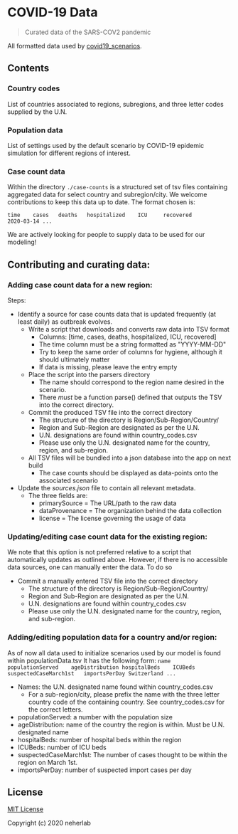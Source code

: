 # COVID-19 Data
> Curated data of the SARS-COV2 pandemic

All formatted data used by [covid19_scenarios](https://github.com/neherlab/covid19_scenarios).

## Contents

### Country codes

List of countries associated to regions, subregions, and three letter codes supplied by the U.N.

### Population data

List of settings used by the default scenario by COVID-19 epidemic simulation for different regions of interest.

### Case count data
Within the directory `./case-counts` is a structured set of tsv files containing aggregated data for select country and subregion/city.
We welcome contributions to keep this data up to date.
The format chosen is:

```
time    cases   deaths   hospitalized    ICU     recovered
2020-03-14 ...
```

We are actively looking for people to supply data to be used for our modeling!

## Contributing and curating data:

### Adding case count data for a new region:
  Steps:

 - Identify a source for case counts data that is updated frequently (at least daily) as outbreak evolves.
    * Write a script that downloads and converts raw data into TSV format
        - Columns: [time, cases, deaths, hospitalized, ICU, recovered]
        - The time column must be a string formatted as "YYYY-MM-DD"
        - Try to keep the same order of columns for hygiene, although it should ultimately matter
        - If data is missing, please leave the entry empty
    * Place the script into the parsers directory
        - The name should correspond to the region name desired in the scenario.
        - There *must* be a function parse() defined that outputs the TSV into the correct directory.
    * Commit the produced TSV file into the correct directory
        - The structure of the directory is Region/Sub-Region/Country/
        - Region and Sub-Region are designated as per the U.N. 
        - U.N. designations are found within country_codes.csv
        - Please use only the U.N. designated name for the country, region, and sub-region.
    * All TSV files will be bundled into a json database into the app on next build
        - The case counts should be displayed as data-points onto the associated scenario
 - Update the *sources.json* file to contain all relevant metadata.
    * The three fields are:
        - primarySource = The URL/path to the raw data
        - dataProvenance = The organization behind the data collection
        - license = The license governing the usage of data

### Updating/editing case count data for the existing region:
  We note that this option is not preferred relative to a script that automatically updates as outlined above.
  However, if there is no accessible data sources, one can manually enter the data. To do so

* Commit a manually entered TSV file into the correct directory
    - The structure of the directory is Region/Sub-Region/Country/
    - Region and Sub-Region are designated as per the U.N. 
    - U.N. designations are found within country_codes.csv
    - Please use only the U.N. designated name for the country, region, and sub-region.

### Adding/editing population data for a country and/or region:
  As of now all data used to initialize scenarios used by our model is found within populationData.tsv
  It has the following form:
    ```
    name    populationServed    ageDistribution hospitalBeds    ICUBeds suspectedCaseMarch1st   importsPerDay
    Switzerland ...
    ```
  - Names: the U.N. designated name found within country_codes.csv
      * For a sub-region/city, please prefix the name with the three letter country code of the containing country. See country_codes.csv for the correct letters.
  - populationServed: a number with the population size
  - ageDistribution: name of the country the region is within. Must be U.N. designated name
  - hospitalBeds: number of hospital beds within the region
  - ICUBeds: number of ICU beds
  - suspectedCaseMarch1st: The number of cases thought to be within the region on March 1st.
  - importsPerDay: number of suspected import cases per day

## License

[MIT License](LICENSE)

Copyright (c) 2020 neherlab
